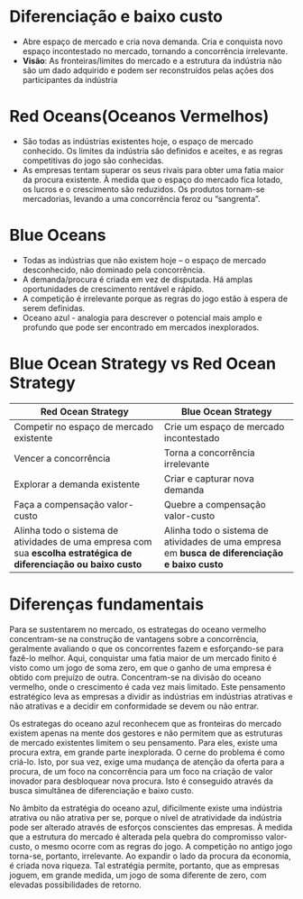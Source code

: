 # Diferenciação e baixo custo
- Abre espaço de mercado e cria nova demanda. Cria e conquista novo espaço incontestado no mercado, tornando a concorrência irrelevante.
- **Visão**: As fronteiras/limites do mercado e a estrutura da indústria não são um dado adquirido e podem ser reconstruídos pelas ações dos participantes da indústria

# Red Oceans(Oceanos Vermelhos)
- São todas as indústrias existentes hoje, o espaço de mercado conhecido. Os limites da indústria são definidos e aceites, e as regras competitivas do jogo são conhecidas. 
- As empresas tentam superar os seus rivais para obter uma fatia maior da procura existente. À medida que o espaço do mercado fica lotado, os lucros e o crescimento são reduzidos. Os produtos tornam-se mercadorias, levando a uma concorrência feroz ou “sangrenta”.

# Blue Oceans
- Todas as indústrias que não existem hoje – o espaço de mercado desconhecido, não dominado pela concorrência.
- A demanda/procura é criada em vez de disputada. Há amplas oportunidades de crescimento rentável e rápido.
- A competição é irrelevante porque as regras do jogo estão à espera de serem definidas.
- Oceano azul - analogia para descrever o potencial mais amplo e profundo que pode ser encontrado em mercados inexplorados.

# Blue Ocean Strategy vs Red Ocean Strategy

| Red Ocean Strategy                                                                                                 | Blue Ocean Strategy                                                                            |
| ------------------------------------------------------------------------------------------------------------------ | ---------------------------------------------------------------------------------------------- |
| Competir no espaço de mercado existente                                                                            | Crie um espaço de mercado incontestado                                                         |
| Vencer a concorrência                                                                                              | Torna a concorrência irrelevante                                                               |
| Explorar a demanda existente                                                                                       | Criar e capturar nova demanda                                                                  |
| Faça a compensação valor-custo                                                                                     | Quebre a compensação valor-custo                                                               |
| Alinha todo o sistema de atividades de uma empresa com sua **escolha estratégica de diferenciação ou baixo custo** | Alinha todo o sistema de atividades de uma empresa em **busca de diferenciação e baixo custo** |

# Diferenças fundamentais

Para se sustentarem no mercado, os estrategas do oceano vermelho concentram-se na construção de vantagens sobre a concorrência, geralmente avaliando o que os concorrentes fazem e esforçando-se para fazê-lo melhor. Aqui, conquistar uma fatia maior de um mercado finito é visto como um jogo de soma zero, em que o ganho de uma empresa é obtido com prejuízo de outra. Concentram-se na divisão do oceano vermelho, onde o crescimento é cada vez mais limitado. Este pensamento estratégico leva as empresas a dividir as indústrias em indústrias atrativas e não atrativas e a decidir em conformidade se devem ou não entrar. 

Os estrategas do oceano azul reconhecem que as fronteiras do mercado existem apenas na mente dos gestores e não permitem que as estruturas de mercado existentes limitem o seu pensamento. Para eles, existe uma procura extra, em grande parte inexplorada. O cerne do problema é como criá-lo. Isto, por sua vez, exige uma mudança de atenção da oferta para a procura, de um foco na concorrência para um foco na criação de valor inovador para desbloquear nova procura. Isto é conseguido através da busca simultânea de diferenciação e baixo custo. 

No âmbito da estratégia do oceano azul, dificilmente existe uma indústria atrativa ou não atrativa per se, porque o nível de atratividade da indústria pode ser alterado através de esforços conscientes das empresas. À medida que a estrutura do mercado é alterada pela quebra do compromisso valor-custo, o mesmo ocorre com as regras do jogo. A competição no antigo jogo torna-se, portanto, irrelevante. Ao expandir o lado da procura da economia, é criada nova riqueza. Tal estratégia permite, portanto, que as empresas joguem, em grande medida, um jogo de soma diferente de zero, com elevadas possibilidades de retorno.